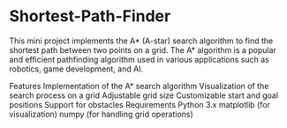 # Shortest-Path-Finder
This mini project implements the A* (A-star) search algorithm to find the shortest path between two points on a grid. The A* algorithm is a popular and efficient pathfinding algorithm used in various applications such as robotics, game development, and AI.

Features Implementation of the A* search algorithm Visualization of the search process on a grid Adjustable grid size Customizable start and goal positions Support for obstacles Requirements Python 3.x matplotlib (for visualization) numpy (for handling grid operations)
